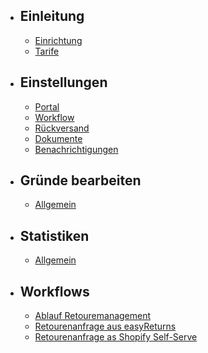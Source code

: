 -   ## Einleitung
    -   [Einrichtung](/apps/{{app}}/docs/setup)
    -   [Tarife](/apps/{{app}}/docs/plans)
-   ## Einstellungen
    -   [Portal](/apps/{{app}}/docs/settings-portal)
    -   [Workflow](/apps/{{app}}/docs/settings-workflow)
    -   [Rückversand](/apps/{{app}}/docs/settings-shipping)
    -   [Dokumente](/apps/{{app}}/docs/settings-documents)
    -   [Benachrichtigungen](/apps/{{app}}/docs/settings-notifications)
-   ## Gründe bearbeiten
    -   [Allgemein](/apps/{{app}}/docs/reasons)
-   ## Statistiken
    -   [Allgemein](/apps/{{app}}/docs/statistics)
-   ## Workflows
    -   [Ablauf Retouremanagement](/apps/{{app}}/docs/workflows-retoure-lifecycle)
    -   [Retourenanfrage aus easyReturns](/apps/{{app}}/docs/workflows-retore-easyreturns)
    -   [Retourenanfrage as Shopify Self-Serve](/apps/{{app}}/docs/workflows-self-serve)
